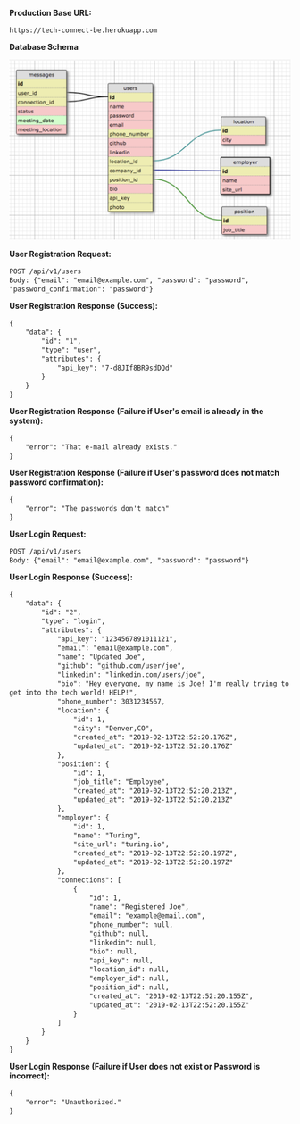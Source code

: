 
**Production Base URL:**
```shell
https://tech-connect-be.herokuapp.com
```

**Database Schema**

![alt text](/assets/schema.png)

**User Registration Request:**
```shell
POST /api/v1/users
Body: {"email": "email@example.com", "password": "password", "password_confirmation": "password"}
```

**User Registration Response (Success):**

```shell
{
    "data": {
        "id": "1",
        "type": "user",
        "attributes": {
            "api_key": "7-d8JIf8BR9sdDQd"
        }
    }
}
```

**User Registration Response (Failure if User's email is already in the system):**

```shell
{
    "error": "That e-mail already exists."
}
```

**User Registration Response (Failure if User's password does not match password confirmation):**

```shell
{
    "error": "The passwords don't match"
}
```

**User Login Request:**
```shell
POST /api/v1/users
Body: {"email": "email@example.com", "password": "password"}
```

**User Login Response (Success):**

```shell
{
    "data": {
        "id": "2",
        "type": "login",
        "attributes": {
            "api_key": "1234567891011121",
            "email": "email@example.com",
            "name": "Updated Joe",
            "github": "github.com/user/joe",
            "linkedin": "linkedin.com/users/joe",
            "bio": "Hey everyone, my name is Joe! I'm really trying to get into the tech world! HELP!",
            "phone_number": 3031234567,
            "location": {
                "id": 1,
                "city": "Denver,CO",
                "created_at": "2019-02-13T22:52:20.176Z",
                "updated_at": "2019-02-13T22:52:20.176Z"
            },
            "position": {
                "id": 1,
                "job_title": "Employee",
                "created_at": "2019-02-13T22:52:20.213Z",
                "updated_at": "2019-02-13T22:52:20.213Z"
            },
            "employer": {
                "id": 1,
                "name": "Turing",
                "site_url": "turing.io",
                "created_at": "2019-02-13T22:52:20.197Z",
                "updated_at": "2019-02-13T22:52:20.197Z"
            },
            "connections": [
                {
                    "id": 1,
                    "name": "Registered Joe",
                    "email": "example@email.com",
                    "phone_number": null,
                    "github": null,
                    "linkedin": null,
                    "bio": null,
                    "api_key": null,
                    "location_id": null,
                    "employer_id": null,
                    "position_id": null,
                    "created_at": "2019-02-13T22:52:20.155Z",
                    "updated_at": "2019-02-13T22:52:20.155Z"
                }
            ]
        }
    }
}

```

**User Login Response (Failure if User does not exist or Password is incorrect):**

```shell
{
    "error": "Unauthorized."
}
```

